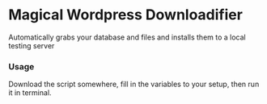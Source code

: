 Magical Wordpress Downloadifier
===============================

Automatically grabs your database and files and installs them to a local testing server

### Usage

Download the script somewhere, fill in the variables to your setup, then run it in terminal.